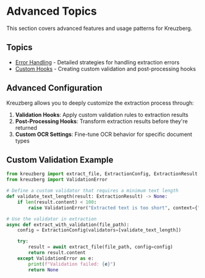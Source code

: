 # Advanced Topics

This section covers advanced features and usage patterns for Kreuzberg.

## Topics

- [Error Handling](error-handling.md) - Detailed strategies for handling extraction errors
- [Custom Hooks](custom-hooks.md) - Creating custom validation and post-processing hooks

## Advanced Configuration

Kreuzberg allows you to deeply customize the extraction process through:

1. **Validation Hooks**: Apply custom validation rules to extraction results
1. **Post-Processing Hooks**: Transform extraction results before they're returned
1. **Custom OCR Settings**: Fine-tune OCR behavior for specific document types

## Custom Validation Example

```python
from kreuzberg import extract_file, ExtractionConfig, ExtractionResult
from kreuzberg import ValidationError

# Define a custom validator that requires a minimum text length
def validate_text_length(result: ExtractionResult) -> None:
    if len(result.content) < 100:
        raise ValidationError("Extracted text is too short", context={"content_length": len(result.content)})

# Use the validator in extraction
async def extract_with_validation(file_path):
    config = ExtractionConfig(validators=[validate_text_length])

    try:
        result = await extract_file(file_path, config=config)
        return result.content
    except ValidationError as e:
        print(f"Validation failed: {e}")
        return None
```
